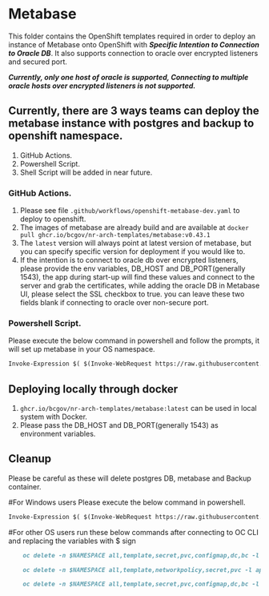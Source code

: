 # Metabase

This folder contains the OpenShift templates required in order to  deploy an instance of Metabase onto OpenShift with _**Specific Intention to Connection to Oracle DB**_.
It also supports connection to oracle over encrypted listeners and secured port.

**_Currently, only one host of oracle is supported, Connecting to multiple oracle hosts over encrypted listeners is not supported._**

## Currently, there are 3 ways teams can deploy the metabase instance with postgres and backup to openshift namespace.
1. GitHub Actions.
2. Powershell Script.
3. Shell Script will be added in near future.


### GitHub Actions.
1. Please see file `.github/workflows/openshift-metabase-dev.yaml` to deploy to openshift.
2. The images of metabase are already build and are available at `docker pull ghcr.io/bcgov/nr-arch-templates/metabase:v0.43.1`
3. The `latest` version will always point at latest version of metabase, but you can specify specific version for deployment if you would like to.
4. If the intention is to connect to oracle db over encrypted listeners, please provide the env variables, DB_HOST and DB_PORT(generally 1543), the app during start-up will find these values and connect to the server and grab the certificates, while adding the oracle DB in Metabase UI, please select the SSL checkbox to true. you can leave these two fields blank if connecting to oracle over non-secure port.

### Powershell Script.
Please execute the below command in powershell and follow the prompts, it will set up metabase in your OS namespace.
```markdown
Invoke-Expression $( $(Invoke-WebRequest https://raw.githubusercontent.com/bcgov/iit-arch/main/Metabase/setup-metabase.ps1).Content)
```

## Deploying locally through docker
1. `ghcr.io/bcgov/nr-arch-templates/metabase:latest` can be used in local system with Docker.
2. Please pass the DB_HOST and DB_PORT(generally 1543) as environment variables.

## Cleanup
Please be careful as these will delete postgres DB, metabase and Backup container.

#For Windows users
Please execute the below command in powershell.
```markdown
Invoke-Expression $( $(Invoke-WebRequest https://raw.githubusercontent.com/bcgov/iit-arch/main/Metabase/clean-up-metabase.ps1).Content)
```
#For other OS users
run these below commands after connecting to OC CLI and replacing the variables with $ sign
```markdown
    oc delete -n $NAMESPACE all,template,secret,pvc,configmap,dc,bc -l app=backup-container
```
```markdown
    oc delete -n $NAMESPACE all,template,networkpolicy,secret,pvc -l app=metabase
```
```markdown
    oc delete -n $NAMESPACE all,template,secret,pvc,configmap,dc,bc -l app=metabase-postgres
```

